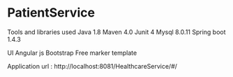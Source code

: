 # PatientService

Tools and libraries used
Java 1.8 
Maven 4.0
Junit 4
Mysql  8.0.11
Spring boot 1.4.3

UI
Angular js
Bootstrap
Free marker template

Application url : http://localhost:8081/HealthcareService/#/

